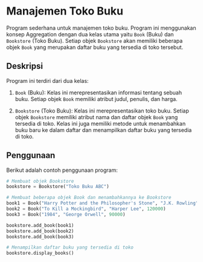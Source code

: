 # Manajemen Toko Buku

Program sederhana untuk manajemen toko buku. Program ini menggunakan konsep Aggregation dengan dua kelas utama yaitu `Book` (Buku) dan `Bookstore` (Toko Buku). Setiap objek `Bookstore` akan memiliki beberapa objek `Book` yang merupakan daftar buku yang tersedia di toko tersebut.

## Deskripsi

Program ini terdiri dari dua kelas:

1. `Book` (Buku): Kelas ini merepresentasikan informasi tentang sebuah buku. Setiap objek `Book` memiliki atribut judul, penulis, dan harga.

2. `Bookstore` (Toko Buku): Kelas ini merepresentasikan toko buku. Setiap objek `Bookstore` memiliki atribut nama dan daftar objek `Book` yang tersedia di toko. Kelas ini juga memiliki metode untuk menambahkan buku baru ke dalam daftar dan menampilkan daftar buku yang tersedia di toko.

## Penggunaan

Berikut adalah contoh penggunaan program:

```python
# Membuat objek Bookstore
bookstore = Bookstore("Toko Buku ABC")

# Membuat beberapa objek Book dan menambahkannya ke Bookstore
book1 = Book("Harry Potter and the Philosopher's Stone", "J.K. Rowling", 150000)
book2 = Book("To Kill a Mockingbird", "Harper Lee", 120000)
book3 = Book("1984", "George Orwell", 90000)

bookstore.add_book(book1)
bookstore.add_book(book2)
bookstore.add_book(book3)

# Menampilkan daftar buku yang tersedia di toko
bookstore.display_books()
